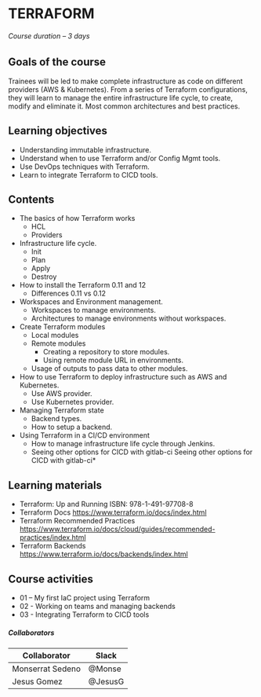 # TERRAFORM 

###### Course duration – 3 days

## Goals of the course

Trainees will be led to make complete infrastructure as code on different providers (AWS & Kubernetes). From a series of Terraform configurations, they will learn to manage the entire infrastructure life cycle, to create, modify and eliminate it. Most common architectures and best practices.  

## Learning objectives 

- Understanding immutable infrastructure. 
- Understand when to use Terraform and/or Config Mgmt tools. 
- Use DevOps techniques with Terraform. 
- Learn to integrate Terraform to CICD tools. 

 

## Contents 

- The basics of how Terraform works 
	- HCL 
	- Providers 
- Infrastructure life cycle. 
	- Init 
	- Plan 
	- Apply 
	- Destroy 
- How to install the Terraform 0.11 and 12 
	- Differences 0.11 vs 0.12 
- Workspaces and Environment management. 
	- Workspaces to manage environments. 
	- Architectures to manage environments without workspaces. 
- Create Terraform modules 
	- Local modules 
	- Remote modules 
		- Creating a repository to store modules. 
		- Using remote module URL in environments. 
	- Usage of outputs to pass data to other modules. 
- How to use Terraform to deploy infrastructure such as AWS and Kubernetes. 
	- Use AWS provider. 
	- Use Kubernetes provider.  
- Managing Terraform state 
	- Backend types. 
	- How to setup a backend. 
- Using Terraform in a CI/CD environment 
	- How to manage infrastructure life cycle through Jenkins. 
	- Seeing other options for CICD with gitlab-ci Seeing other options for CICD with gitlab-ci* 


## Learning materials 

- Terraform: Up and Running 
ISBN: 978-1-491-97708-8 
- Terraform Docs 
https://www.terraform.io/docs/index.html 
- Terraform Recommended Practices 
https://www.terraform.io/docs/cloud/guides/recommended-practices/index.html
- Terraform Backends
https://www.terraform.io/docs/backends/index.html

## Course activities 

- 01 – My first IaC project using Terraform 
- 02 -  Working on teams and managing backends
- 03 - Integrating Terraform to CICD tools


##### Collaborators 

| Collaborator  | Slack  |
| ------------ | ------------ |
| Monserrat Sedeno   |@Monse   |
| Jesus Gomez  |@JesusG   |
 
